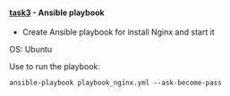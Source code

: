 #### [task3](https://github.com/aleksey-nalivaiko/Internship/tree/master/task3) - Ansible playbook
- Create Ansible playbook for install Nginx and start it

OS: Ubuntu

Use to run the playbook:
```
ansible-playbook playbook_nginx.yml --ask-become-pass
